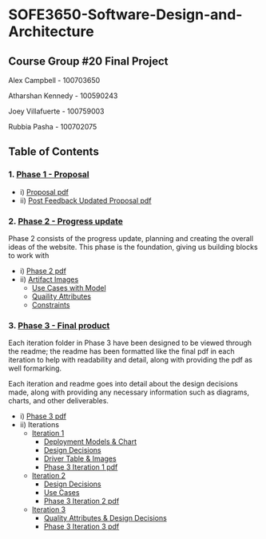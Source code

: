 # SOFE3650-Software-Design-and-Architecture 
## Course Group #20 Final Project 

Alex Campbell - 100703650

Atharshan Kennedy - 100590243

Joey Villafuerte - 100759003

Rubbia Pasha - 100702075


## Table of Contents


### 1. [Phase 1 - Proposal](https://github.com/JoeyVillafuerte/SOFE3650-Final-Project/tree/main/Phase%201/Proposal)
* i) [Proposal pdf](https://github.com/JoeyVillafuerte/SOFE3650-Final-Project/blob/main/Phase%201/Proposal/SOFE3650%20Group%2020%20Project%20Proposal.pdf)
* ii) [Post Feedback Updated Proposal pdf](https://github.com/JoeyVillafuerte/SOFE3650-Final-Project/blob/main/Phase%201/Proposal/Post%20Feedback%20Updated%20Proposal.pdf)

### 2. [Phase 2 - Progress update](https://github.com/JoeyVillafuerte/SOFE3650-Final-Project/tree/main/Phase%202)
Phase 2 consists of the progress update, planning and creating the overall ideas of the website. This phase is the foundation, giving us building blocks to work with
* i) [Phase 2 pdf](https://github.com/JoeyVillafuerte/SOFE3650-Final-Project/blob/main/Phase%202/SOFE3650%20Group%2020%20Project%20PHASE%202.pdf)
* ii) [Artifact Images](https://github.com/JoeyVillafuerte/SOFE3650-Final-Project/tree/main/Phase%202/Images) 
  * [Use Cases with Model](https://github.com/JoeyVillafuerte/SOFE3650-Final-Project/blob/main/Phase%202/Images/Website%20Use%20Case.JPG)
  * [Quaility Attributes](https://github.com/JoeyVillafuerte/SOFE3650-Final-Project/blob/main/Phase%202/Images/Quaility%20Attributes.JPG)
  * [Constraints](https://github.com/JoeyVillafuerte/SOFE3650-Final-Project/blob/main/Phase%202/Images/Constraints.JPG)

### 3. [Phase 3 - Final product](https://github.com/JoeyVillafuerte/SOFE3650-Final-Project/tree/main/Phase%203) 
Each iteration folder in Phase 3 have been designed to be viewed through the readme; the readme has been formatted like the final pdf in each iteration to help with readability and detail, along with providing the pdf as well formarking. 

Each iteration and readme goes into detail about the design decisions made, along with providing any necessary information such as diagrams, charts, and other deliverables.

* i) [Phase 3 pdf](https://github.com/JoeyVillafuerte/SOFE3650-Final-Project/blob/main/Phase%203/SOFE3650%20Group%2020%20Project%20Phase%203%20Final.pdf)
* ii) Iterations
  * [Iteration 1](https://github.com/JoeyVillafuerte/SOFE3650-Final-Project/tree/main/Phase%203/Iteration%201)
    *  [Deployment Models & Chart](https://github.com/JoeyVillafuerte/SOFE3650-Final-Project/tree/main/Phase%203/Iteration%201/Deployment%20Models%20%26%20Chart)
    *  [Design Decisions](https://github.com/JoeyVillafuerte/SOFE3650-Final-Project/tree/main/Phase%203/Iteration%201/Design%20Decisions)
    *  [Driver Table & Images](https://github.com/JoeyVillafuerte/SOFE3650-Final-Project/tree/main/Phase%203/Iteration%201/Driver%20Table%20%26%20Images)
    *  [Phase 3 Iteration 1 pdf](https://github.com/JoeyVillafuerte/SOFE3650-Final-Project/blob/main/Phase%203/Iteration%201/Iteration%201%20Final.pdf)
  * [Iteration 2](https://github.com/JoeyVillafuerte/SOFE3650-Final-Project/tree/main/Phase%203/Iteration%202)
    *  [Design Decisions](https://github.com/JoeyVillafuerte/SOFE3650-Final-Project/tree/main/Phase%203/Iteration%202/Design%20Decisions)
    *  [Use Cases](https://github.com/JoeyVillafuerte/SOFE3650-Final-Project/tree/main/Phase%203/Iteration%202/Use%20Cases)
    *  [Phase 3 Iteration 2 pdf](https://github.com/JoeyVillafuerte/SOFE3650-Final-Project/blob/main/Phase%203/Iteration%202/Iteration%202.pdf)
  * [Iteration 3](https://github.com/JoeyVillafuerte/SOFE3650-Final-Project/tree/main/Phase%203/Iteration%203)
    *  [Quality Attributes & Design Decisions](https://github.com/JoeyVillafuerte/SOFE3650-Final-Project/tree/main/Phase%203/Iteration%203/Quality%20Attributes%20%26%20Design%20Decisions)
    *  [Phase 3 Iteration 3 pdf](https://github.com/JoeyVillafuerte/SOFE3650-Final-Project/blob/main/Phase%203/Iteration%203/Iteration%203.pdf)
